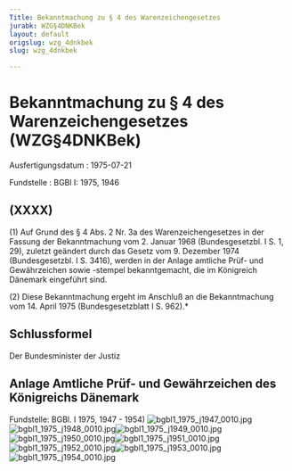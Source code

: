 ```yaml
---
Title: Bekanntmachung zu § 4 des Warenzeichengesetzes
jurabk: WZG§4DNKBek
layout: default
origslug: wzg_4dnkbek
slug: wzg_4dnkbek

---
```


# Bekanntmachung zu § 4 des Warenzeichengesetzes (WZG§4DNKBek)

Ausfertigungsdatum
:   1975-07-21

Fundstelle
:   BGBl I: 1975, 1946



## (XXXX)

(1) Auf Grund des § 4 Abs. 2 Nr. 3a des Warenzeichengesetzes in der
Fassung der Bekanntmachung vom 2. Januar 1968 (Bundesgesetzbl. I S. 1,
29), zuletzt geändert durch das Gesetz vom 9. Dezember 1974
(Bundesgesetzbl. I S. 3416), werden in der Anlage amtliche Prüf- und
Gewährzeichen sowie -stempel bekanntgemacht, die im Königreich
Dänemark eingeführt sind.

(2) Diese Bekanntmachung ergeht im Anschluß an die Bekanntmachung vom
14\. April 1975 (Bundesgesetzblatt I S. 962).\*


## Schlussformel

Der Bundesminister der Justiz


## Anlage Amtliche Prüf- und Gewährzeichen des Königreichs Dänemark

Fundstelle: BGBl. I 1975, 1947 - 1954)
![bgbl1_1975_j1947_0010.jpg](bgbl1_1975_j1947_0010.jpg)![bgbl1_1975_j1948_0010.jpg](bgbl1_1975_j1948_0010.jpg)![bgbl1_1975_j1949_0010.jpg](bgbl1_1975_j1949_0010.jpg)![bgbl1_1975_j1950_0010.jpg](bgbl1_1975_j1950_0010.jpg)![bgbl1_1975_j1951_0010.jpg](bgbl1_1975_j1951_0010.jpg)![bgbl1_1975_j1952_0010.jpg](bgbl1_1975_j1952_0010.jpg)![bgbl1_1975_j1953_0010.jpg](bgbl1_1975_j1953_0010.jpg)![bgbl1_1975_j1954_0010.jpg](bgbl1_1975_j1954_0010.jpg)
